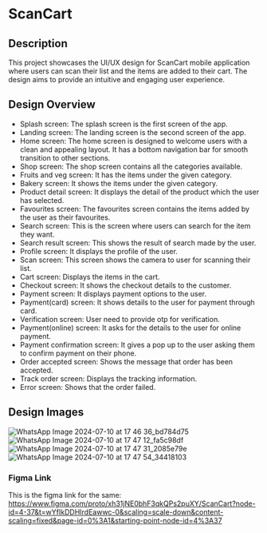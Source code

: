 # ScanCart

## Description
This project showcases the UI/UX design for ScanCart mobile application where users can scan their list and the items are added to their cart. The design aims to provide an intuitive and engaging user experience.

## Design Overview
- Splash screen: The splash screen is the first screen of the app.
- Landing screen: The landing screen is the second screen of the app.
- Home screen: The home screen is designed to welcome users with a clean and appealing layout. It has a bottom navigation bar for smooth transition to other sections.
- Shop screen: The shop screen contains all the categories available.
- Fruits and veg screen: It has the items under the given category.
- Bakery screen: It shows the items under the given category.
- Product detail screen: It displays the detail of the product which the user has selected.
- Favourites screen: The favourites screen contains the items added by the user as their favourites.
- Search screen: This is the screen where users can search for the item they want.
- Search result screen: This shows the result of search made by the user.
- Profile screen: It displays the profile of the user.
- Scan screen: This screen shows the camera to user for scanning their list.
- Cart screen: Displays the items in the cart.
- Checkout screen: It shows the checkout details to the customer.
- Payment screen: It displays payment options to the user.
- Payment(card) screen: It shows details to the user for payment through card.
- Verification screen: User need to provide otp for verification.
- Payment(online) screen: It asks for the details to the user for online payment.
- Payment confirmation screen: It gives a pop up to the user asking them to confirm payment on their phone.
- Order accepted screen: Shows the message that order has been accepted.
- Track order screen: Displays the tracking information.
- Error screen: Shows that the order failed.

## Design Images
![WhatsApp Image 2024-07-10 at 17 46 36_bd784d75](https://github.com/jhanu-bal2607/ScanCart/assets/140936201/3969c5af-9abb-425a-9620-b1618b710f2f)
![WhatsApp Image 2024-07-10 at 17 47 12_fa5c98df](https://github.com/jhanu-bal2607/ScanCart/assets/140936201/9115f90a-2f45-4433-a194-82a4f10d3bb4)
![WhatsApp Image 2024-07-10 at 17 47 31_2085e79e](https://github.com/jhanu-bal2607/ScanCart/assets/140936201/e21f3907-b247-4c7d-98ab-2826166a099c)
![WhatsApp Image 2024-07-10 at 17 47 54_34418103](https://github.com/jhanu-bal2607/ScanCart/assets/140936201/702f151a-5730-4f60-8bc7-b2307941ce4d)

### Figma Link
This is the figma link for the same: https://www.figma.com/proto/xh31jNE0bhF3qkQPs2puXY/ScanCart?node-id=4-37&t=wYfIkDDHIrdEawwc-0&scaling=scale-down&content-scaling=fixed&page-id=0%3A1&starting-point-node-id=4%3A37
